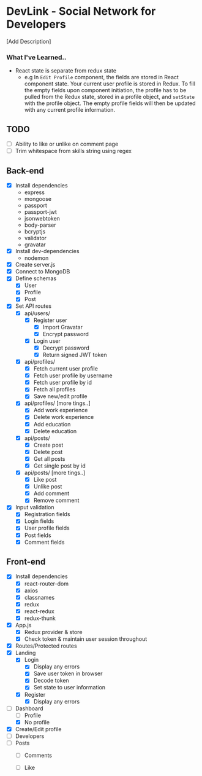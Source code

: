<!-- prettier-ignore-start -->
# DevLink - Social Network for Developers

[Add Description]

### What I've Learned..

* React state is separate from redux state
    * e.g In `Edit Profile` component, the fields are stored in React component state. Your current user profile is stored in Redux. To fill the empty fields upon component initiation, the profile has to be pulled from the Redux state, stored in a profile object, and `setState` with the profile object. The empty profile fields will then be updated with any current profile information.

## TODO

* [ ] Ability to like or unlike on comment page
* [ ] Trim whitespace from skills string using regex

## Back-end

* [x] Install dependencies
    * express
    * mongoose
    * passport
    * passport-jwt
    * jsonwebtoken
    * body-parser
    * bcryptjs
    * validator
    * gravatar
* [x] Install dev-dependencies
    * nodemon
* [x] Create server.js
* [x] Connect to MongoDB
* [x] Define schemas
    * [x] User
    * [x] Profile
    * [x] Post
* [x] Set API routes
    * [x] api/users/
        * [x] Register user
            * [x] Import Gravatar
            * [x] Encrypt password
        * [x] Login user
            * [x] Decrypt password
            * [x] Return signed JWT token
    * [x] api/profiles/
        * [x] Fetch current user profile
        * [x] Fetch user profile by username
        * [x] Fetch user profile by id
        * [x] Fetch all profiles
        * [x] Save new/edit profile
    * [x] api/profiles/ [more tings..]
        * [x] Add work experience
        * [x] Delete work experience
        * [x] Add education
        * [x] Delete education
    * [x] api/posts/
        * [x] Create post
        * [x] Delete post
        * [x] Get all posts
        * [x] Get single post by id
    * [x] api/posts/ [more tings..]
        * [x] Like post
        * [x] Unlike post
        * [x] Add comment
        * [x] Remove comment
* [x] Input validation
    * [x] Registration fields
    * [x] Login fields
    * [x] User profile fields
    * [x] Post fields
    * [x] Comment fields  

## Front-end

* [x] Install dependencies
    * [x] react-router-dom
    * [x] axios
    * [x] classnames
    * [x] redux
    * [x] react-redux
    * [x] redux-thunk
* [x] App.js
    * [x] Redux provider & store
    * [x] Check token & maintain user session throughout
* [x] Routes/Protected routes
* [x] Landing
    * [x] Login
        * [x] Display any errors
        * [x] Save user token in browser
        * [x] Decode token
        * [x] Set state to user information
    * [x] Register
        * [x] Display any errors
* [ ] Dashboard
    * [ ] Profile
    * [x] No profile
* [x] Create/Edit profile
* [ ] Developers
* [ ] Posts
    * [ ] Comments
    * [ ] Like    



<!-- prettier-ignore-end -->
